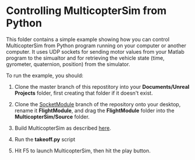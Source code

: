 # Controlling MulticopterSim from Python
This folder contains a simple example showing how you can control MulticopterSim from Python program running on
your computer or another computer.  It uses UDP sockets for sending motor values from your Matlab program 
to the simualtor and for retrieving the vehicle state (time, gyrometer, quaternion, position) from the simulator.

To run the example, you should:

1. Clone the master branch of this repostitory into your <b>Documents/Unreal
   Projects</b> folder, first creating that folder if it doesn't exist.
   
2. Clone the  [SocketModule](https://github.com/simondlevy/MulticopterSim/tree/SocketModule) branch
of the repository onto your desktop, rename it <b>FlightModule</b>, and drag the
<b>FlightModule</b> folder into the <b>MulticopterSim/Source</b> folder.

3. Build MulticopterSim as described [here](https://github.com/simondlevy/MulticopterSim#Windows).

4. Run the <b>takeoff.py</b> script

5. Hit F5 to launch MulticopterSim, then hit the play button.

